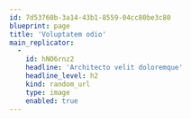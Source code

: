 ```yaml
---
id: 7d53760b-3a14-43b1-8559-04cc80be3c80
blueprint: page
title: 'Voluptatem odio'
main_replicator:
  -
    id: hNO6rnz2
    headline: 'Architecto velit doloremque'
    headline_level: h2
    kind: random_url
    type: image
    enabled: true
---
```

